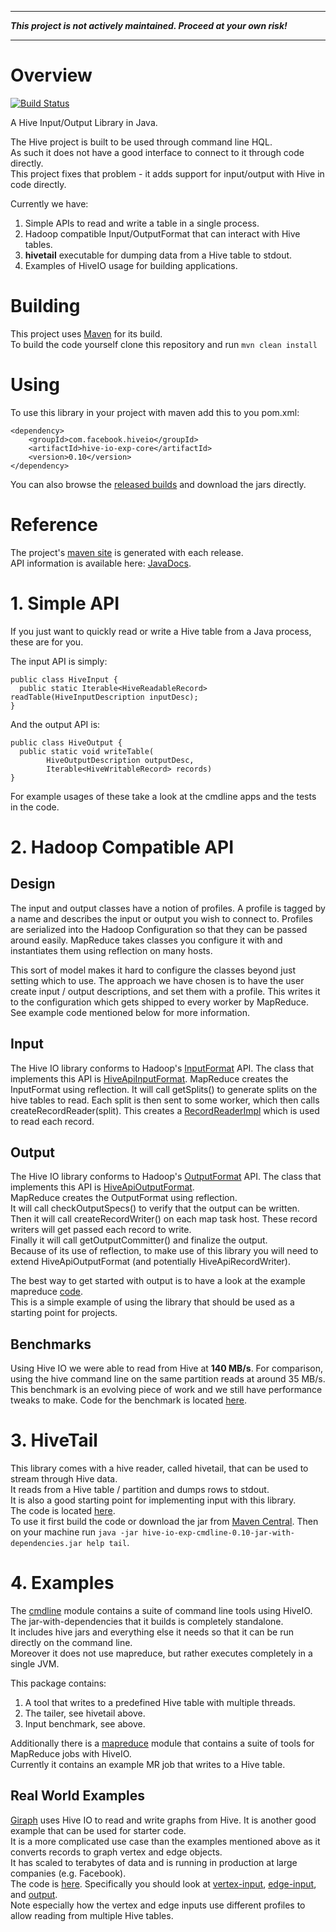 - - -

**_This project is not actively maintained. Proceed at your own risk!_**

- - -  

# Overview #

[![Build Status](https://travis-ci.org/facebook/hive-io-experimental.png?branch=master)](https://travis-ci.org/facebook/hive-io-experimental)

A Hive Input/Output Library in Java.

The Hive project is built to be used through command line HQL.<br/>
As such it does not have a good interface to connect to it through code directly.<br/>
This project fixes that problem - it adds support for input/output with Hive in code directly.

Currently we have:<br/>
1. Simple APIs to read and write a table in a single process.<br/>
2. Hadoop compatible Input/OutputFormat that can interact with Hive tables.<br/>
3. __hivetail__ executable for dumping data from a Hive table to stdout.<br/>
4. Examples of HiveIO usage for building applications.<br/>

# Building #

This project uses [Maven](http://maven.apache.org/) for its build.<br/>
To build the code yourself clone this repository and run `mvn clean install`

# Using #
To use this library in your project with maven add this to you pom.xml:

    <dependency>
        <groupId>com.facebook.hiveio</groupId>
        <artifactId>hive-io-exp-core</artifactId>
        <version>0.10</version>
    </dependency>

You can also browse the
[released builds](http://goo.gl/6EdWN)
and download the jars directly.

# Reference #

The project's [maven site](http://facebook.github.io/hive-io-experimental/)
is generated with each release.<br/>
API information is available here: 
[JavaDocs](http://facebook.github.io/hive-io-experimental/apidocs/index.html).

# 1. Simple API #
If you just want to quickly read or write a Hive table from a Java process, these are for you.

The input API is simply:

    public class HiveInput {
      public static Iterable<HiveReadableRecord> readTable(HiveInputDescription inputDesc);
    }

And the output API is:

    public class HiveOutput {
      public static void writeTable(
            HiveOutputDescription outputDesc,
            Iterable<HiveWritableRecord> records)
    }

For example usages of these take a look at the cmdline apps and the tests in the code.

# 2. Hadoop Compatible API #

## Design ##
The input and output classes have a notion of profiles.
A profile is tagged by a name and describes the input or output you wish to connect to.
Profiles are serialized into the Hadoop Configuration so that they can be passed around easily.
MapReduce takes classes you configure it with and instantiates them using reflection on many hosts.

This sort of model makes it hard to configure the classes beyond just setting which to use.
The approach we have chosen is to have the user create input / output descriptions, and set them with a profile.
This writes it to the configuration which gets shipped to every worker by MapReduce.
See example code mentioned below for more information.

## Input ##
The Hive IO library conforms to Hadoop's
[InputFormat](http://hadoop.apache.org/docs/r0.23.6/api/org/apache/hadoop/mapreduce/InputFormat.html) API.
The class that implements this API is
[HiveApiInputFormat](hive-io-exp-core/src/main/java/com/facebook/hiveio/input/HiveApiInputFormat.java).
MapReduce creates the InputFormat using reflection.
It will call getSplits() to generate splits on the hive tables to read.
Each split is then sent to some worker, which then calls createRecordReader(split).
This creates a
[RecordReaderImpl](hive-io-exp-core/src/main/java/com/facebook/hiveio/input/RecordReaderImpl.java)
which is used to read each record.

## Output ##
The Hive IO library conforms to Hadoop's
[OutputFormat](http://hadoop.apache.org/docs/r0.23.6/api/org/apache/hadoop/mapreduce/OutputFormat.html) API.
The class that implements this API is
[HiveApiOutputFormat](hive-io-exp-core/src/main/java/com/facebook/hiveio/output/HiveApiOutputFormat.java).
<br/>
MapReduce creates the OutputFormat using reflection.<br/>
It will call checkOutputSpecs() to verify that the output can be written.<br/>
Then it will call createRecordWriter() on each map task host.
These record writers will get passed each record to write.<br/>
Finally it will call getOutputCommitter() and finalize the output.<br/>
Because of its use of reflection, to make use of this library you will need to extend HiveApiOutputFormat (and potentially HiveApiRecordWriter).

The best way to get started with output is to have a look at the example mapreduce
[code](hive-io-exp-mapreduce/src/main/java/com/facebook/hiveio/).
<br/>
This is a simple example of using the library that should be used as a starting point for projects. 

## Benchmarks ##
Using Hive IO we were able to read from Hive at **140 MB/s**.
For comparison, using the hive command line on the same partition reads at around 35 MB/s.
This benchmark is an evolving piece of work and we still have performance tweaks to make.
Code for the benchmark is located [here](hive-io-exp-cmdline/src/main/java/com/facebook/hiveio/benchmark/).

# 3. HiveTail #
This library comes with a hive reader, called hivetail, that can be used to stream through Hive data.<br/>
It reads from a Hive table / partition and dumps rows to stdout.<br/>
It is also a good starting point for implementing input with this library.<br/>
The code is located
[here](hive-io-exp-cmdline/src/main/java/com/facebook/hiveio/tailer/).<br/>
To use it first build the code or download the jar from
[Maven Central](http://goo.gl/ng9XA).
Then on your machine run `java -jar hive-io-exp-cmdline-0.10-jar-with-dependencies.jar help tail`.

# 4. Examples #

The [cmdline](hive-io-exp-cmdline/src/main/java/com/facebook/hiveio/)
module contains a suite of command line tools using HiveIO.<br/>
The jar-with-dependencies that it builds is completely standalone.<br/>
It includes hive jars and everything else it needs so that it can be run directly on the command line.<br/>
Moreover it does not use mapreduce, but rather executes completely in a single JVM.

This package contains:<br/>
1. A tool that writes to a predefined Hive table with multiple threads.<br/>
2. The tailer, see hivetail above.<br/>
3. Input benchmark, see above.<br/>

Additionally there is a [mapreduce](hive-io-exp-mapreduce/src/main/java/com/facebook/hiveio/mapreduce)
module that contains a suite of tools for MapReduce jobs with HiveIO.<br/>
Currently it contains an example MR job that writes to a Hive table.

## Real World Examples ##
[Giraph](http://giraph.apache.org/) uses Hive IO to read and write graphs from Hive.
It is another good example that can be used for starter code.<br/>
It is a more complicated use case than the examples mentioned above as it converts records to graph vertex and edge objects.<br/>
It has scaled to terabytes of data and is running in production at large companies (e.g. Facebook).<br/>
The code is
[here](http://goo.gl/4qsvX).
Specifically you should look at
[vertex-input](http://goo.gl/Aq8kV),
[edge-input](http://goo.gl/PGvrq),
and [output](http://goo.gl/PjI3b).
<br/>
Note especially how the vertex and edge inputs use different profiles to allow reading from multiple Hive tables.
